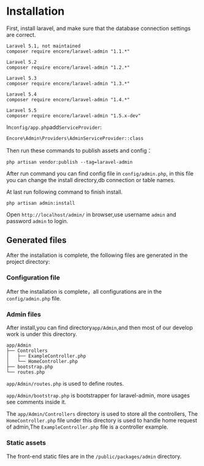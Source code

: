 # Installation

First, install laravel, and make sure that the database connection settings are correct.

```
Laravel 5.1, not maintained
composer require encore/laravel-admin "1.1.*"

Laravel 5.2
composer require encore/laravel-admin "1.2.*"

Laravel 5.3
composer require encore/laravel-admin "1.3.*"

Laravel 5.4
composer require encore/laravel-admin "1.4.*"

Laravel 5.5
composer require encore/laravel-admin "1.5.x-dev"

```

In`config/app.php`add`ServiceProvider`:

```
Encore\Admin\Providers\AdminServiceProvider::class
```

Then run these commands to publish assets and config：

```
php artisan vendor:publish --tag=laravel-admin
```
After run command you can find config file in `config/admin.php`, in this file you can change the install directory,db connection or table names.

At last run following command to finish install. 
```
php artisan admin:install
```

Open `http://localhost/admin/` in browser,use username `admin` and password `admin` to login.

## Generated files

After the installation is complete, the following files are generated in the project directory:

### Configuration file

After the installation is complete，all configurations are in the `config/admin.php` file.

### Admin files
After install,you can find directory`app/Admin`,and then most of our develop work is under this directory.

```
app/Admin
├── Controllers
│   ├── ExampleController.php
│   └── HomeController.php
├── bootstrap.php
└── routes.php
```

`app/Admin/routes.php` is used to define routes.

`app/Admin/bootstrap.php` is bootstrapper for laravel-admin, more usages see comments inside it.

The `app/Admin/Controllers` directory is used to store all the controllers, The `HomeController.php` file under this directory is used to handle home request of admin,The `ExampleController.php` file is a controller example.

### Static assets

The front-end static files are in the `/public/packages/admin` directory.
